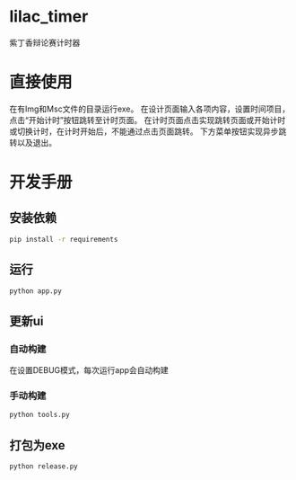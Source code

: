 # lilac_timer
紫丁香辩论赛计时器



# 直接使用

在有Img和Msc文件的目录运行exe。
在设计页面输入各项内容，设置时间项目，点击“开始计时”按钮跳转至计时页面。
在计时页面点击实现跳转页面或开始计时或切换计时，在计时开始后，不能通过点击页面跳转。
下方菜单按钮实现异步跳转以及退出。

# 开发手册

## 安装依赖

```bash
pip install -r requirements
```

## 运行

```bash
python app.py
```

## 更新ui

### 自动构建

在设置DEBUG模式，每次运行app会自动构建

### 手动构建

```bash
python tools.py
```

## 打包为exe

```bash
python release.py
```
